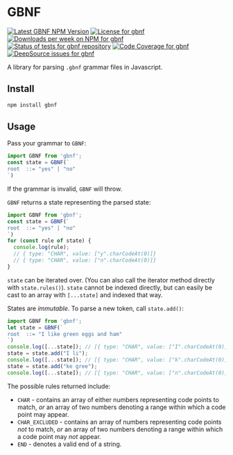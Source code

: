 # GBNF

<a href="https://www.npmjs.com/package/gbnf"><img alt="Latest GBNF NPM Version" src="https://badge.fury.io/js/gbnf.svg" /></a>
<a href="https://github.com/thekevinscott/gbnf/blob/master/LICENSE"><img alt="License for gbnf" src="https://img.shields.io/npm/l/gbnf" /></a>
<a href="https://www.npmjs.com/package/gbnf"><img alt="Downloads per week on NPM for gbnf" src="https://img.shields.io/npm/dw/gbnf" /></a>
<a href="https://github.com/thekevinscott/gbnf/actions/workflows/tests.yaml"><img src="https://github.com/thekevinscott/gbnf/actions/workflows/tests.yaml/badge.svg" alt="Status of tests for gbnf repository" /></a>
<a href="https://codecov.io/gh/thekevinscott/gbnf"><img alt="Code Coverage for gbnf" src="https://img.shields.io/codecov/c/github/thekevinscott/gbnf" /></a>
<a href="https://deepsource.io/gh/thekevinscott/gbnf/?ref=repository-badge"><img alt="DeepSource issues for gbnf" src="https://deepsource.io/gh/thekevinscott/gbnf.svg/?label=active+issues&show_trend=true" /></a>

A library for parsing `.gbnf` grammar files in Javascript.

## Install

```bash
npm install gbnf
```

## Usage

Pass your grammar to `GBNF`:

```javascript
import GBNF from 'gbnf';
const state = GBNF(`
root  ::= "yes" | "no"
`)
```

If the grammar is invalid, `GBNF` will throw.

`GBNF` returns a state representing the parsed state:

```javascript
import GBNF from 'gbnf';
const state = GBNF(`
root  ::= "yes" | "no"
`)
for (const rule of state) {
  console.log(rule); 
  // { type: "CHAR", value: ["y".charCodeAt(0)]}
  // { type: "CHAR", value: ["n".charCodeAt(0)]}
}
```

`state` can be iterated over. (You can also call the iterator method directly with `state.rules()`). `state` cannot be indexed directly, but can easily be cast to an array with `[...state]` and indexed that way.

States are _immutable_. To parse a new token, call `state.add()`:

```javascript
import GBNF from 'gbnf';
let state = GBNF(`
root  ::= "I like green eggs and ham"
`)
console.log([...state]); // [{ type: "CHAR", value: ["I".charCodeAt(0)]}]
state = state.add("I li");
console.log([...state]); // [{ type: "CHAR", value: ["k".charCodeAt(0)]}]
state = state.add("ke gree");
console.log([...state]); // [{ type: "CHAR", value: ["n".charCodeAt(0)]}]
```

The possible rules returned include:

- `CHAR` - contains an array of either numbers representing code points to match, _or_ an array of two numbers denoting a range within which a code point may appear.
- `CHAR_EXCLUDED` - contains an array of numbers representing code points _not_ to match, _or_ an array of two numbers denoting a range within which a code point may _not_ appear.
- `END` - denotes a valid end of a string.
